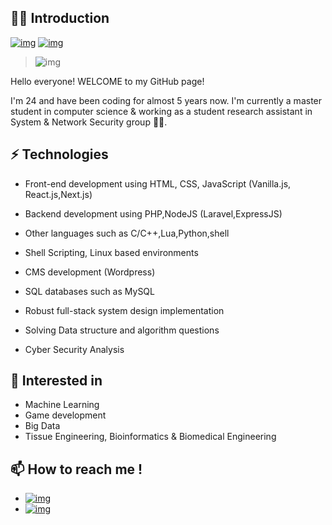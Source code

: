 ## 👨‍💼 Introduction

[![img](https://img.shields.io/badge/SUPPORT%20AT-GITHUB-blue?style=flat-square&logo=github&logoColor=white)](https://github.com/nima-sayadi)
[![img](https://img.shields.io/badge/MY%20PROFILE-LINKEDIN-blue?style=flat-square&logo=linkedin&logoColor=white)](https://www.linkedin.com/in/nima-sayadi)

> ![img](https://github.com/rajput2107/rajput2107/raw/master/Assets/Developer.gif)

Hello everyone! WELCOME to my GitHub page!

I'm 24 and have been coding for almost 5 years now. I'm currently a master student in computer science & working as a student research assistant in System & Network Security group 👨‍💻.

## ⚡ Technologies

- Front-end development using HTML, CSS, JavaScript (Vanilla.js, React.js,Next.js)

- Backend development using PHP,NodeJS (Laravel,ExpressJS)

- Other languages such as C/C++,Lua,Python,shell

- Shell Scripting, Linux based environments

- CMS development (Wordpress)

- SQL databases such as MySQL

- Robust full-stack system design implementation

- Solving Data structure and algorithm questions

- Cyber Security Analysis

## 👀 Interested in

- Machine Learning
- Game development
- Big Data
- Tissue Engineering, Bioinformatics & Biomedical Engineering

## 📫 How to reach me !

- [![img](https://img.shields.io/badge/Telegram%20ID-@joker__lives-blue?style=flat-square&logo=telegram&logoColor=white)](https://t.me/joker_lives)
- [![img](https://img.shields.io/badge/Email%20Address-nimanima54@gmail.com-red?style=flat-square&logo=gmail&logoColor=white)](mailto:nimanima54@gmail.com)

